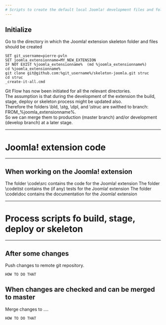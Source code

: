 ```yaml
--- 
# Scripts to create the default local Joomla! development files and folder skeleton from several git repositories
--- 
```

## Initialize
Go to the directory in which the Joomla! extension skeleton folder and files should be created
```
SET git_username=pierre-pvln
SET joomla_extensionname=MY_NEW_EXTENSION
IF NOT EXIST %joomla_extensionname%  (md %joomla_extensionname%)
cd %joomla_extensionname%
git clone git@github.com:%git_username%/skeleton-joomla.git struc
cd struc
_create-it-all.cmd
```
Git Flow has now been initiated for all the relevant directories.<br/>
The assumption is that during the development of the extension the build, stage, deploy or skeleton process might be updated also.<br/>
Therefore the folders \bld, \stg, \dpl, and \struc are swithed to branch: FROM_%joomla_extensionname%.<br/>
So we can merge them to production (master branch) and/or development (develop branch) at a later stage.

--- 
# Joomla! extension code
--- 

## When working on the Joomla! extension

The folder \code\src contains the code for the Joomla! extension
The folder \code\tst contains the (if any) tests for the Joomla! extension
The folder \code\doc contains the documentation for the Joomla! extension

---
# Process scripts fo build, stage, deploy or skeleton
---

## After some changes

Push changes to remote git repository.
```
HOW TO DO THAT
```
## When changes are checked and can be merged to master 

Merge changes to ....
```
HOW TO DO THAT
```
